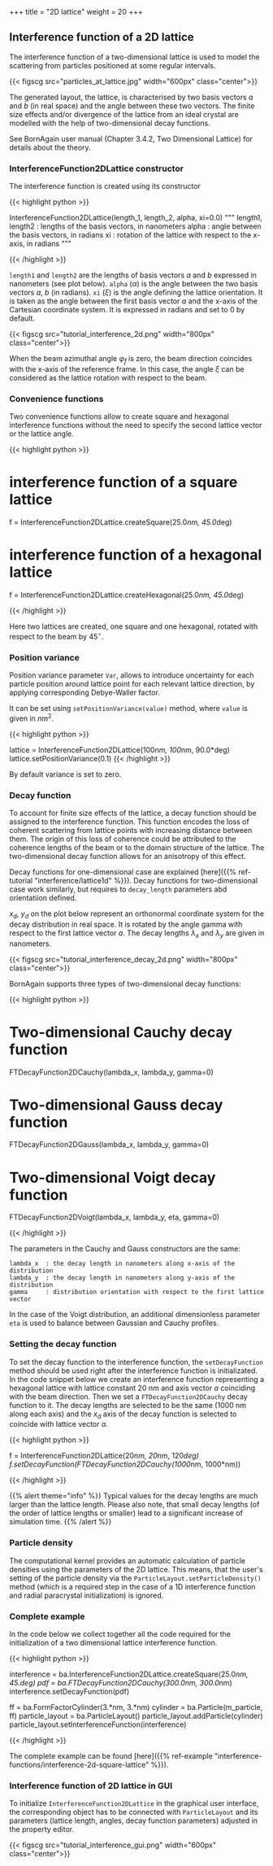 +++
title = "2D lattice"
weight = 20
+++

## Interference function of a 2D lattice

The interference function of a two-dimensional lattice is used to model the scattering from particles positioned at some regular intervals.

{{< figscg src="particles_at_lattice.jpg" width="600px" class="center">}}

The generated layout, the lattice, is characterised by two basis vectors $a$ and $b$ (in real space) and the angle between these two vectors. The finite size effects and/or divergence of the lattice from an ideal crystal are modelled with the help of two-dimensional decay functions.

See BornAgain user manual (Chapter 3.4.2, Two Dimensional Lattice) for details about the theory.

### InterferenceFunction2DLattice constructor

The interference function is created using its constructor

{{< highlight python >}}

InterferenceFunction2DLattice(length_1, length_2, alpha, xi=0.0)
"""
length1, length2 : lengths of the basis vectors, in nanometers
alpha            : angle between the basis vectors, in radians
xi               : rotation of the lattice with respect to the x-axis, in radians
"""

{{< /highlight >}}

`length1` and `length2` are the lengths of basis vectors $a$ and $b$ expressed in nanometers (see plot below). `alpha` ($\alpha$) is the angle between the two basis vectors $a$, $b$ (in radians). `xi` ($\xi$) is the angle defining the lattice orientation. It is taken as the angle between the first basis vector $a$ and the x-axis of the Cartesian coordinate system. It is expressed in radians and set to 0 by default.

{{< figscg src="tutorial_interference_2d.png" width="800px" class="center">}}

When the beam azimuthal angle $\varphi_f$ is zero, the beam direction coincides with the x-axis of the reference frame. In this case, the angle $\xi$ can be considered as the lattice rotation with respect to the beam.

### Convenience functions

Two convenience functions allow to create square and hexagonal interference functions without the need to specify the second lattice vector or the lattice angle.

{{< highlight python >}}

# interference function of a square lattice
f = InterferenceFunction2DLattice.createSquare(25.0*nm, 45.0*deg)

# interference function of a hexagonal lattice
f = InterferenceFunction2DLattice.createHexagonal(25.0*nm, 45.0*deg)

{{< /highlight >}}

Here two lattices are created, one square and one hexagonal, rotated with respect to the beam by $45^{\circ}$.

### Position variance

Position variance parameter `Var`, allows to introduce uncertainty for each particle position around lattice point 
for each relevant lattice direction, by applying corresponding Debye-Waller factor.

It can be set using `setPositionVariance(value)` method, where `value` is given in $nm^2$.

{{< highlight python >}}

lattice = InterferenceFunction2DLattice(100*nm, 100*nm, 90.0*deg)
lattice.setPositionVariance(0.1)
{{< /highlight >}}

By default variance is set to zero.


### Decay function

To account for finite size effects of the lattice, a decay function should be assigned to the interference function. This function encodes the loss of coherent scattering from lattice points with increasing distance between them. The origin of this loss of coherence could be attributed to the coherence lengths of the beam or to the domain structure of the lattice. The two-dimensional decay function allows for an anisotropy of this effect.

Decay functions for one-dimensional case are explained [here]({{% ref-tutorial "interference/lattice1d" %}}). 
Decay functions for two-dimensional case work similarly, but requires to `decay_length` parameters abd orientatiion defined.

$x_d$, $y_d$ on the plot below represent an orthonormal coordinate system for the decay distribution in real space. It is rotated by the angle gamma with respect to the first lattice vector $a$. The decay lengths $\lambda_x$ and $\lambda_y$ are given in nanometers.

{{< figscg src="tutorial_interference_decay_2d.png" width="800px" class="center">}}

BornAgain supports three types of two-dimensional decay functions:

{{< highlight python >}}

# Two-dimensional Cauchy decay function
FTDecayFunction2DCauchy(lambda_x, lambda_y, gamma=0)

# Two-dimensional Gauss decay function
FTDecayFunction2DGauss(lambda_x, lambda_y, gamma=0)

# Two-dimensional Voigt decay function
FTDecayFunction2DVoigt(lambda_x, lambda_y, eta, gamma=0)

{{< /highlight >}}

The parameters in the Cauchy and Gauss constructors are the same:

```
lambda_x  : the decay length in nanometers along x-axis of the distribution
lambda_y  : the decay length in nanometers along y-axis of the distribution
gamma     : distribution orientation with respect to the first lattice vector
```

In the case of the Voigt distribution, an additional dimensionless parameter `eta` is used to balance between Gaussian and Cauchy profiles.

### Setting the decay function

To set the decay function to the interference function, the `setDecayFunction` method should be used right after the interference function is initializated. In the code snippet below we create an interference function representing a hexagonal lattice with lattice constant 20 nm and axis vector $a$ coinciding with the beam direction. Then we set a `FTDecayFunction2DCauchy` decay function to it. The decay lengths are selected to be the same (1000 nm along each axis) and the $x_d$ axis of the decay function is selected to coincide with lattice vector $a$.

{{< highlight python >}}

f = InterferenceFunction2DLattice(20*nm, 20*nm, 120*deg)
f.setDecayFunction(FTDecayFunction2DCauchy(1000*nm, 1000*nm))

{{< /highlight >}}

{{% alert theme="info" %}}
 Typical values for the decay lengths are much larger than the lattice length. Please also note, that small decay lengths (of the order of lattice lengths or smaller) lead to a significant increase of simulation time.
{{% /alert %}}

### Particle density

The computational kernel provides an automatic calculation of particle densities using the parameters of the 2D lattice. This means, that the user's setting of the particle density via the `ParticleLayout.setParticleDensity()` method (which is a required step in the case of a 1D interference function and radial paracrystal initialization) is ignored.

### Complete example

In the code below we collect together all the code required for the initialization of a two dimensional lattice interference function.

{{< highlight python >}}

interference = ba.InterferenceFunction2DLattice.createSquare(25.0*nm, 45.*deg)
pdf = ba.FTDecayFunction2DCauchy(300.0*nm, 300.0*nm)
interference.setDecayFunction(pdf)

ff = ba.FormFactorCylinder(3.*nm, 3.*nm)
cylinder = ba.Particle(m_particle, ff)
particle_layout = ba.ParticleLayout()
particle_layout.addParticle(cylinder)
particle_layout.setInterferenceFunction(interference)

{{< /highlight >}}

The complete example can be found [here]({{% ref-example "interference-functions/interference-2d-square-lattice" %}}).

### Interference function of 2D lattice in GUI

To initialize `InterferenceFunction2DLattice` in the graphical user interface, the corresponding object has to be connected with `ParticleLayout` and its parameters (lattice length, angles, decay function parameters) adjusted in the property editor.

{{< figscg src="tutorial_interference_gui.png" width="600px" class="center">}}
